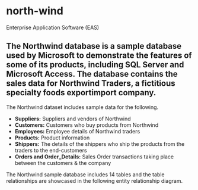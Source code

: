 # north-wind
Enterprise Application Software (EAS)

## The Northwind database is a sample database used by Microsoft to demonstrate the features of some of its products, including SQL Server and Microsoft Access. The database contains the sales data for Northwind Traders, a fictitious specialty foods exportimport company.

The Northwind dataset includes sample data for the following.

* **Suppliers:** Suppliers and vendors of Northwind
* **Customers:** Customers who buy products from Northwind
* **Employees:** Employee details of Northwind traders
* **Products:** Product information
* **Shippers:** The details of the shippers who ship the products from the traders to the end-customers
* **Orders and Order_Details:** Sales Order transactions taking place between the customers & the company

The Northwind sample database includes 14 tables and the table relationships are showcased in the following entity relationship diagram.
